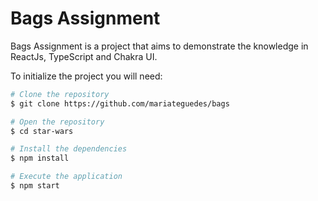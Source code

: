 # Bags Assignment

Bags Assignment is a project that aims to demonstrate the knowledge in ReactJs, TypeScript and Chakra UI.

To initialize the project you will need:

```bash
# Clone the repository
$ git clone https://github.com/mariateguedes/bags

# Open the repository
$ cd star-wars

# Install the dependencies
$ npm install

# Execute the application
$ npm start
```
